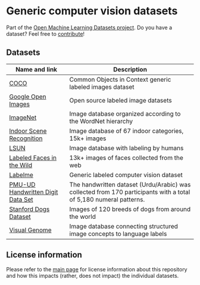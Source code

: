 # Generic computer vision datasets
Part of the [Open Machine Learning Datasets project](https://github.com/meetaime/open-machine-learning-datasets/blob/master/README.md). Do you have a dataset? Feel free to [contribute](https://github.com/meetaime/open-machine-learning-datasets/blob/master/README.md)!

## Datasets
| Name and link | Description |
| ---- | ----------- |
| [COCO](http://cocodataset.org) | Common Objects in Context generic labeled images dataset
| [Google Open Images](https://ai.googleblog.com/2016/09/introducing-open-images-dataset.html) | Open source labeled image datasets
| [ImageNet](http://image-net.org/) | Image database organized according to the WordNet hierarchy
| [Indoor Scene Recognition](http://web.mit.edu/torralba/www/indoor.html) | Image database of 67 indoor categories, 15k+ images
| [LSUN](https://www.yf.io/p/lsun) | Image database with labeling by humans
| [Labeled Faces in the Wild](http://vis-www.cs.umass.edu/lfw/) | 13k+ images of faces collected from the web
| [Labelme](http://labelme.csail.mit.edu/Release3.0/browserTools/php/dataset.php) | Generic labeled computer vision dataset
| [PMU-UD Handwritten Digit Data Set](https://archive.ics.uci.edu/ml/datasets/PMU-UD) | The handwritten dataset (Urdu/Arabic) was collected from 170 participants with a total of 5,180 numeral patterns. |
| [Stanford Dogs Dataset](http://vision.stanford.edu/aditya86/ImageNetDogs/) | Images of 120 breeds of dogs from around the world
| [Visual Genome](http://visualgenome.org/) | Image database connecting structured image concepts to language labels



## License information
Please refer to the [main page](https://github.com/meetaime/open-machine-learning-datasets/blob/master/README.md) for license information about this repository and how this impacts (rather, does not impact) the individual datasets.